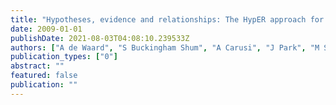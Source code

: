 ```yaml
---
title: "Hypotheses, evidence and relationships: The HypER approach for representing scientific knowledge claims"
date: 2009-01-01
publishDate: 2021-08-03T04:08:10.239533Z
authors: ["A de Waard", "S Buckingham Shum", "A Carusi", "J Park", "M Samwald", " ..."]
publication_types: ["0"]
abstract: ""
featured: false
publication: ""
---
```


